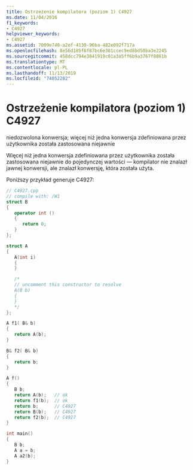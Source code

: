 ```yaml
---
title: Ostrzeżenie kompilatora (poziom 1) C4927
ms.date: 11/04/2016
f1_keywords:
- C4927
helpviewer_keywords:
- C4927
ms.assetid: 7009e740-a2ef-4130-96ba-482e092f717a
ms.openlocfilehash: 8e56d185f6f87bc6e381ccec9ed8bd50ba3e2245
ms.sourcegitcommit: 458dcc794e3841919c01a3a5ff6b9a3767f8861b
ms.translationtype: MT
ms.contentlocale: pl-PL
ms.lasthandoff: 11/13/2019
ms.locfileid: "74052282"
---
```

# <a name="compiler-warning-level-1-c4927"></a>Ostrzeżenie kompilatora (poziom 1) C4927

niedozwolona konwersja; więcej niż jedna konwersja zdefiniowana przez użytkownika została zastosowana niejawnie

Więcej niż jedna konwersja zdefiniowana przez użytkownika została zastosowana niejawnie do pojedynczej wartości — kompilator nie znalazł jawnej konwersji, ale znalazł konwersję, która została użyta.

Poniższy przykład generuje C4927:

```cpp
// C4927.cpp
// compile with: /W1
struct B
{
   operator int ()
   {
      return 0;
   }
};

struct A
{
   A(int i)
   {
   }

   /*
   // uncomment this constructor to resolve
   A(B b)
   {
   }
   */
};

A f1( B& b)
{
   return A(b);
}

B& f2( B& b)
{
   return b;
}

A f()
{
   B b;
   return A(b);   // ok
   return f1(b);  // ok
   return b;      // C4927
   return B(b);   // C4927
   return f2(b);  // C4927
}

int main()
{
   B b;
   A a = b;
   A a2(b);
}
```